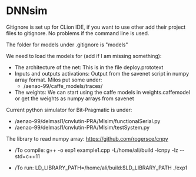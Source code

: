 # DNNsim

Gitignore is set up for CLion IDE, if you want to use other add their project files to gitignore. 
No problems if the command line is used.

The folder for models under .gitignore is "models"

We need to load the models for (add if I am missing something):
*   The architecture of the net: This is in the file deploy.prototext
*   Inputs and outputs activations: Output from the savenet script in numpy array format. Milos put some under:
    *   /aenao-99/caffe_models/traces/
*   The weights: We can start using the caffe models in weights.caffemodel or get the weights as numpy arrays from savenet

Current python simulator for Bit-Pragmatic is under: 
*   /aenao-99/delmasl1/cnvlutin-PRA/MIsim/functionalSerial.py
*   /aenao-99/delmasl1/cnvlutin-PRA/MIsim/testSystem.py


The library to read numpy array:
https://github.com/rogersce/cnpy
* /To compile:   g++ -o exp1 example1.cpp -L/home/ali/build -lcnpy -lz --std=c++11

* /To run:   LD_LIBRARY_PATH=/home/ali/build:$LD_LIBRARY_PATH ./exp1

